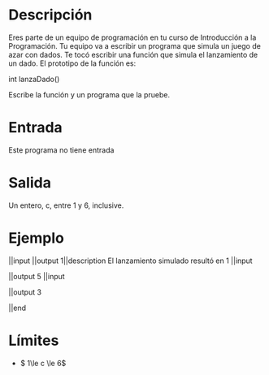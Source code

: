 # Descripción
Eres parte de un equipo de programación en tu curso de Introducción a la Programación. Tu equipo va a escribir un programa que simula un juego de azar con dados. Te tocó escribir una función que simula el lanzamiento de un dado. El prototipo de la función es:

int lanzaDado()

Escribe la función y un programa que la pruebe.

# Entrada

Este programa no tiene entrada

# Salida

Un entero, c, entre 1 y 6, inclusive.

# Ejemplo

||input
||output
1||description
El lanzamiento simulado resultó en 1
||input

||output
5
||input

||output
3

||end

# Límites

* $ 1\le c \le 6$
